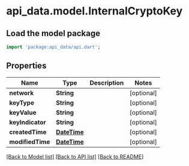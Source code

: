 # api_data.model.InternalCryptoKey

## Load the model package
```dart
import 'package:api_data/api.dart';
```

## Properties
Name | Type | Description | Notes
------------ | ------------- | ------------- | -------------
**network** | **String** |  | [optional] 
**keyType** | **String** |  | [optional] 
**keyValue** | **String** |  | [optional] 
**keyIndicator** | **String** |  | [optional] 
**createdTime** | [**DateTime**](DateTime.md) |  | [optional] 
**modifiedTime** | [**DateTime**](DateTime.md) |  | [optional] 

[[Back to Model list]](../README.md#documentation-for-models) [[Back to API list]](../README.md#documentation-for-api-endpoints) [[Back to README]](../README.md)


